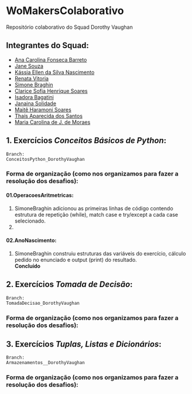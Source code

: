 # WoMakersColaborativo

Repositório colaborativo do Squad Dorothy Vaughan

## Integrantes do Squad:

- [Ana Carolina Fonseca Barreto]()
- [Jane Souza]()
- [Kássia Ellen da Silva Nascimento]()
- [Renata Vitoria]()
- [Simone Braghin](https://github.com/SimoneBraghin)
- [Clarice Sofia Henrique Soares](https://github.com/claricesoares)
- [Isadora Bagatini]()
- [Janaina Solidade]()
- [Maitê Haramoni Soares](https://github.com/maiharamoni)
- [Thaís Aparecida dos Santos]()
- [Maria Carolina de J. de Moraes](https://github.com/CarolinaSanches24)

## 1. Exercícios _Conceitos Básicos de Python_:

    Branch:
    ConceitosPython_DorothyVaughan

### Forma de organização (como nos organizamos para fazer a resolução dos desafios):

#### 01.OperacoesAritmetricas:

1. SimoneBraghin adicionou as primeiras linhas de código contendo estrutura de repetição (while), match case e try/except a cada case selecionado.
2.

#### 02.AnoNascimento:

1. SimoneBraghin construiu estruturas das variáveis do exercício, cálculo pedido no enunciado e output (print) do resultado.  
   **Concluído**

## 2. Exercícios _Tomada de Decisão_:

    Branch:
    TomadaDecisao_DorothyVaughan

### Forma de organização (como nos organizamos para fazer a resolução dos desafios):

## 3. Exercícios _Tuplas, Listas e Dicionários_:

    Branch:
    Armazenamentos__DorothyVaughan

### Forma de organização (como nos organizamos para fazer a resolução dos desafios):
